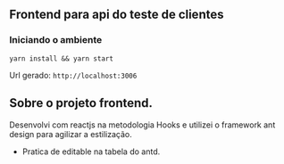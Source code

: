 ## Frontend para api do teste de clientes

### Iniciando o ambiente

`yarn install && yarn start`

Url gerado: `http://localhost:3006`

## Sobre o projeto frontend.

Desenvolvi com reactjs na metodologia Hooks e utilizei o framework
ant design para agilizar a estilização.

- Pratica de editable na tabela do antd.